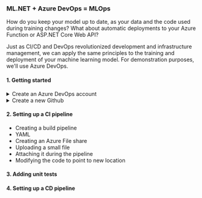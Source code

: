 ### ML.NET + Azure DevOps = MLOps
How do you keep your model up to date, as your data and the code used during training changes?
What about automatic deployments to your Azure Function or ASP.NET Core Web API? 

Just as CI/CD and DevOps revolutionized development and infrastructure management, we can apply the same principles to the training and deployment of your machine learning model.
For demonstration purposes, we'll use Azure DevOps.

#### 1. Getting started
<details>
  <summary> Create an Azure DevOps account</summary>
  <p>
    
You can skip this section if you already have an account.    
1. Navigate to [Azure DevOps](https://dev.azure.com)
2. Click on **Start free** ![devops](https://github.com/aslotte/mldotnet-real-time-data-streaming-workshop/blob/master/instructions/images/azure-devops-1.PNG)
3. Follow the provided instructions
  </p>
</details>

<details>
  <summary>Create a new Github</summary>
  <p>
    1. Create a new private Github repository (either using the cmd tool or via github.com)
    2. Copy/paste the `FraudPredictionTrainer` folder from `\src\machine-learning\`
    3. Commit and push to your new repository
  </p>
</details>

#### 2. Setting up a CI pipeline
- Creating a build pipeline
- YAML
- Creating an Azure File share
- Uploading a small file
- Attaching it during the pipeline
- Modifying the code to point to new location

#### 3. Adding unit tests

#### 4. Setting up a CD pipeline
